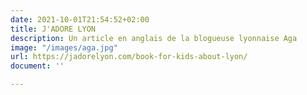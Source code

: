 ```yaml
---
date: 2021-10-01T21:54:52+02:00
title: J'ADORE LYON
description: Un article en anglais de la blogueuse lyonnaise Aga
image: "/images/aga.jpg"
url: https://jadorelyon.com/book-for-kids-about-lyon/
document: ''

---
```


